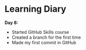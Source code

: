 # Learning Diary

**Day 8:**
- Started GitHub Skills course
- Created a branch for the first time
- Made my first commit in GitHub
